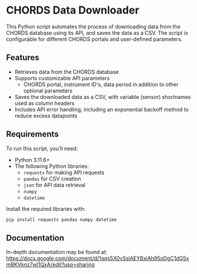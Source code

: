 # CHORDS Data Downloader

This Python script automates the process of downloading data from the CHORDS database using its API, and saves the data as a CSV. The script is configurable for different CHORDS portals and user-defined parameters.

## Features
- Retrieves data from the CHORDS database
- Supports customizable API parameters
  - CHORDS portal, instrument ID's, data period in addition to other optional parameters
- Saves the downloaded data as a CSV, with variable (sensor) shortnames used as column headers
- Includes API error handling, including an exponential backoff method to reduce excess datapoints

## Requirements

To run this script, you’ll need:
- Python 3.11.6+
- The following Python libraries:
  - `requests` for making API requests
  - `pandas` for CSV creation
  - `json` for API data retrieval
  - `numpy` 
  - `datetime`

Install the required libraries with:

```bash
pip install requests pandas numpy datetime
```

## Documentation
In-depth documentation may be found at: https://docs.google.com/document/d/1qqs5X0vSslAEYBxlAh95oDgC1dG5xmBKVknz7wl1QxA/edit?usp=sharing
